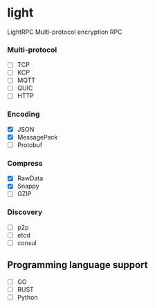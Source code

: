 # light
LightRPC Multi-protocol encryption RPC

### Multi-protocol
- [ ] TCP
- [ ] KCP
- [ ] MQTT
- [ ] QUIC
- [ ] HTTP

### Encoding
- [x] JSON
- [x] MessagePack
- [ ] Protobuf

### Compress
- [x] RawData
- [x] Snappy
- [ ] GZIP

### Discovery
- [ ] p2p
- [ ] etcd
- [ ] consul

## Programming language support
- [ ] GO
- [ ] RUST
- [ ] Python
